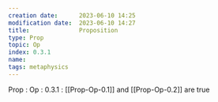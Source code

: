```yaml
---
creation date:		2023-06-10 14:25
modification date:	2023-06-10 14:27
title: 				Proposition
type: Prop
topic: Op
index: 0.3.1
name:
tags: metaphysics
---
```

Prop : Op : 0.3.1 : [[Prop-Op-0.1]] and [[Prop-Op-0.2]] are true